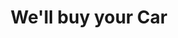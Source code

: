 ---
# head
title: 'We''ll buy your Car'

# site
social: {
  facebookUrl: 'https://www.facebook.com/someurl',
  twitterUrl: 'https://www.twitter.com/someUrl',
  youtubeUrl: 'https://www.youtube.com/someUrl',
  instagramUrl: 'https://www.instagram.com/someUrl',
  linkedInUrl: 'https://www.linkedIn.com/someUrl',
}

# disclaimer
disclaimer: {
  logo: '../imag/logo-footer.svg',
  madeBy: 'Automotive dealer website by 3-2-1 Ignition',
  copyright: '2018-2019  3-2-1 Ignition, LCC'
}

# footer
footer: {
  address: '92 35 Granville St,Fairfield, CT 06824',
  phone: '839-123-111',
  email: 'info@dealership.com',
  menuItems: [
    { text: 'Home', url: '#' },
    { text: 'Find a car', url: '#' },
    { text: 'Get pre-approval', url: '#' },
    { text: 'Sell your car', url: '#' },
    { text: 'Services', url: '#' },
    { text: 'Terms &amp; conditions', url: '#' },
  ],
}

# header
header: {
  #assets
  logoUrl: '../imag/logo-sound.png',
  brandUrl: '../imag/logo_ford.svg',
  # mobile buttons
  mobileButtons: [
    { text: 'SALES', url: '#' },
    { text: 'SERVICES', url: '#' },
    { text: 'DIRECTION', url: '#' },
  ],
  #slides
  slides: ['/imag/carro.jpg', '/imag/carro.jpg', '/imag/carro.jpg'],
  # top-bar
  address: '101 SW Grady Way, Renton, WA 98057',
  phone: '839-123-111',
  schedule: 'Open today! 8:00 AM - 6:00 PM',
  # menu items
  menuItems: [
    { text: 'Find your next car', url: '#!', subItems: [
        { text: 'All inventory', url: '/search'},
        { text: 'All new', url: '#', subItems: [
            { text: 'All inventory', url: '#'},
            { text: 'By body type', url: '/bodytype-search'},
        ]},
        { text: 'All Pre-owned', url: '#', subItems: [
          { text: 'All inventory', url: '#'},
          { text: 'By body type', url: '/bodytype-search'},
          { text: 'Under $15,000', url: '#'},
        ]},
        { text: 'Commercial', url: '#'},
    ]},
    { text: 'Finance your car', url: '#', subItems: [
      { text: 'Get pre-approved', url: '/pre-approved'},
      { text: 'Car loan calculator', url: '/calculator'},
    ]},
    { text: 'Sell your car', url: '#', selected: true, subItems: [
      { text: 'We''ll buy your car', url: '/prepare'},
      { text: 'Get trade-in value', url: '/tradesell'},
    ]},
    { text: 'Service your car', url: '/service-your-car'},
  ],
  # search input
  searchPlaceholder: 'Find your next car',
}

# get-in-touch
getInTouch: {
  title: 'Get in touch',
  address: '92 35 Grandville St, Fairfield, CT 06824',
  phone: '839-123-111',
  email: 'service@dealership.com',
  servicesPhone: '839-123-111',
  servicesEmail: 'service@dealership.com',
  openingWeekDays: '10:00 - 22:00',
  openingSaturdays: '09:00 - 23:00',
  openingSundays: '10:00 - 22:00'
}

# footer contact
footerContact: {
  rowOne: {
    title: 'Links',
    elements: [
      {
        name: 'Home',
        link: '#'
      },
      {
        name: 'Sell your car',
        link: '#'
      },
      {
        name: 'Find a car',
        link: '#'
      },
      {
        name: 'Services',
        link: '#'
      },
      {
        name: 'Get pre-approval',
        link: '#'
      },
      {
        name: 'Terms & Conditions',
        link: '#'
      }
    ]
  },
  rowTwo: {
    title: 'Contacts',
    phone: '839-923-111',
    email: 'info@dealership.com',
    location: '92 35 Grandville St, Fairfield, CT 06824',
  },
  rowThree: {
    title: 'Stay Updated',
    inputPlaceholder: 'Your email address',
  }
}

firstSection: {
  title: 'We''ll buy your car',
  subtitle: 'Easy.Instant.Legit', 
  appraisalScheduleButton: 'Schedule in-person appraisal',
  onlineAppraisalButton: 'Get online appraisal'
}

howWeWillDoIt: {
  title: 'This is how we''ll do it',
  subtitle: 'Lorem ipsum sit dolor amet Lorem ipsum sit dolor amet Lorem ipsum sit dolor amet',
  items: [
    {
      title: 'Tell us About Your Car',
      text: 'Lorem ipsum dolor sit amet, te mel viderer aliquid scribentur, et cum fugit corpora, labore iracundia definiebas mea ei. Cum eu iudico senserit. Ea mei lorem nostrud praesent, idque choro impetus ex eos. Ad quis homero his, ad affert platonem iracundia qui.',
      image: '../imag/tell-us-car.png',
    },
    {
      title: 'Receive the Offer Instantly',
      text: 'Lorem ipsum dolor sit amet, te mel viderer aliquid scribentur, et cum fugit corpora, labore iracundia definiebas mea ei. Cum eu iudico senserit. Ea mei lorem nostrud praesent, idque choro impetus ex eos. Ad quis homero his, ad affert platonem iracundia qui.',
      image: '../imag/receive-offer.png',
    },
    {
      title: 'Book an Appointment',
      text: 'Lorem ipsum dolor sit amet, te mel viderer aliquid scribentur, et cum fugit corpora, labore iracundia definiebas mea ei. Cum eu iudico senserit. Ea mei lorem nostrud praesent, idque choro impetus ex eos. Ad quis homero his, ad affert platonem iracundia qui.',
      image: '../imag/book-appointment.png',
    },
    {
      title: 'Get Paid on the Spot',
      text: 'Lorem ipsum dolor sit amet, te mel viderer aliquid scribentur, et cum fugit corpora, labore iracundia definiebas mea ei. Cum eu iudico senserit. Ea mei lorem nostrud praesent, idque choro impetus ex eos. Ad quis homero his, ad affert platonem iracundia qui.',
      image: '../imag/get-paid.png',
    }
  ]
}

benefits: {
  title: 'Benefits of Selling Your Car With Us',
  subtitle: 'Lorem ipsum dolor sit amet, te mel viderer aliquid scribentur, et cum fugit corpora, labore iracundia definiebas mea ei. Cum eu iudico senserit. Ea mei lorem nostrud praesent.',
  items: [
    {
      title: 'No Obligation',
      text: 'Lorem ipsum dolor sit amet, te mel viderer aliquid scribentur, et cum fugit corpora.',
      image: 'https://via.placeholder.com/150'
    },
    {
      title: 'Competitive Offer',
      text: 'Lorem ipsum dolor sit amet, te mel viderer aliquid scribentur, et cum fugit corpora.',
      image: 'https://via.placeholder.com/150'
    },
    {
      title: 'Hassle-free',
      text: 'Lorem ipsum dolor sit amet, te mel viderer aliquid scribentur, et cum fugit corpora.',
      image: 'https://via.placeholder.com/150'
    },
  ]
}

whatToBring: {
  title: 'What You''ll Need to Bring',
  listItems: [
    'Car Title',
    'Registration',
    'Valid ID',
    'Keys',
  ],
  imageLeft: '../imag/drive-vehicle.png',
  imageRight: '../imag/car-keys.png',
}

lowerBanner: {
  title: 'FREE instant online car valuation',
  buttonOneText: 'Schedule in person appraisal',
  buttonTwoText: 'Online appraisal',
}

layout: sell-car

---